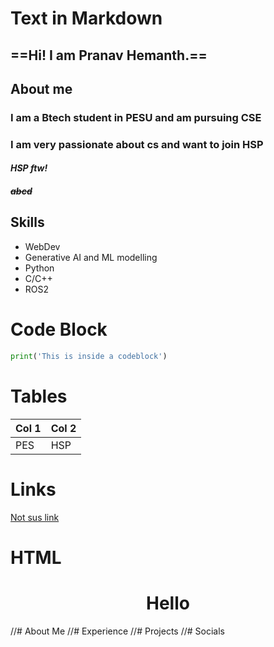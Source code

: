 # **Text in Markdown**
## ==Hi! I am Pranav Hemanth.==
## **About me**
### I am a Btech student in PESU and am pursuing CSE 
### I am very passionate about cs and want to join HSP 
#### *HSP ftw!*
##### ~~abcd~~
## **Skills**
- WebDev
- Generative AI and ML modelling
- Python
- C/C++
- ROS2

# **Code Block**
```python
print('This is inside a codeblock')
```

# **Tables**
Col 1 | Col 2
------|------
  PES |  HSP

# **Links**
[Not sus link](https://www.youtube.com/watch?v=dQw4w9WgXcQ)

# **HTML**
<h1 align="Center">Hello</h1>

//# About Me
//# Experience
//# Projects
//# Socials
